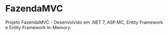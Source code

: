 # FazendaMVC
Projeto FazendaMVC - Desenvolvido em .NET 7, ASP.MC,  Entity Framework e Entity Framework In-Memory.
